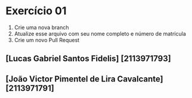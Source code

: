 # Exercício 01

1. Crie uma nova branch
2. Atualize esse arquivo com seu nome completo e número de matrícula
2. Crie um novo Pull Request

## [Lucas Gabriel Santos Fidelis] [2113971793]
## [João Victor Pimentel de Lira Cavalcante] [2113971791]